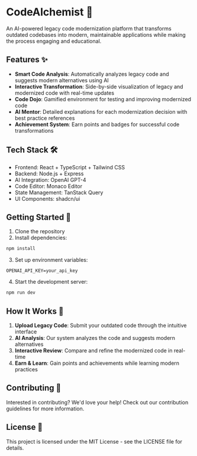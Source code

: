 # CodeAlchemist 🧪

An AI-powered legacy code modernization platform that transforms outdated codebases into modern, maintainable applications while making the process engaging and educational.

## Features ✨

- **Smart Code Analysis**: Automatically analyzes legacy code and suggests modern alternatives using AI
- **Interactive Transformation**: Side-by-side visualization of legacy and modernized code with real-time updates
- **Code Dojo**: Gamified environment for testing and improving modernized code
- **AI Mentor**: Detailed explanations for each modernization decision with best practice references
- **Achievement System**: Earn points and badges for successful code transformations

## Tech Stack 🛠️

- Frontend: React + TypeScript + Tailwind CSS
- Backend: Node.js + Express
- AI Integration: OpenAI GPT-4
- Code Editor: Monaco Editor
- State Management: TanStack Query
- UI Components: shadcn/ui

## Getting Started 🚀

1. Clone the repository
2. Install dependencies:
```bash
npm install
```

3. Set up environment variables:
```env
OPENAI_API_KEY=your_api_key
```

4. Start the development server:
```bash
npm run dev
```

## How It Works 🔄

1. **Upload Legacy Code**: Submit your outdated code through the intuitive interface
2. **AI Analysis**: Our system analyzes the code and suggests modern alternatives
3. **Interactive Review**: Compare and refine the modernized code in real-time
4. **Earn & Learn**: Gain points and achievements while learning modern practices

## Contributing 🤝

Interested in contributing? We'd love your help! Check out our contribution guidelines for more information.

## License 📝

This project is licensed under the MIT License - see the LICENSE file for details.
